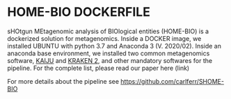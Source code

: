 # HOME-BIO DOCKERFILE

sHOtgun MEtagenomic analysis of BIOlogical entities (HOME-BIO) is a dockerized solution for metagenomics. Inside a DOCKER image, we installed UBUNTU with python 3.7 and Anaconda 3 (V. 2020/02).
Inside an anaconda base environment, we installed two common metagenomics software, [KAIJU](http://kaiju.binf.ku.dk/) and [KRAKEN 2](https://ccb.jhu.edu/software/kraken/), and other mandatory softwares for the pipeline. For the complete list, please read our paper here (link)

For more details about the pipeline see https://github.com/carlferr/SHOME-BIO
